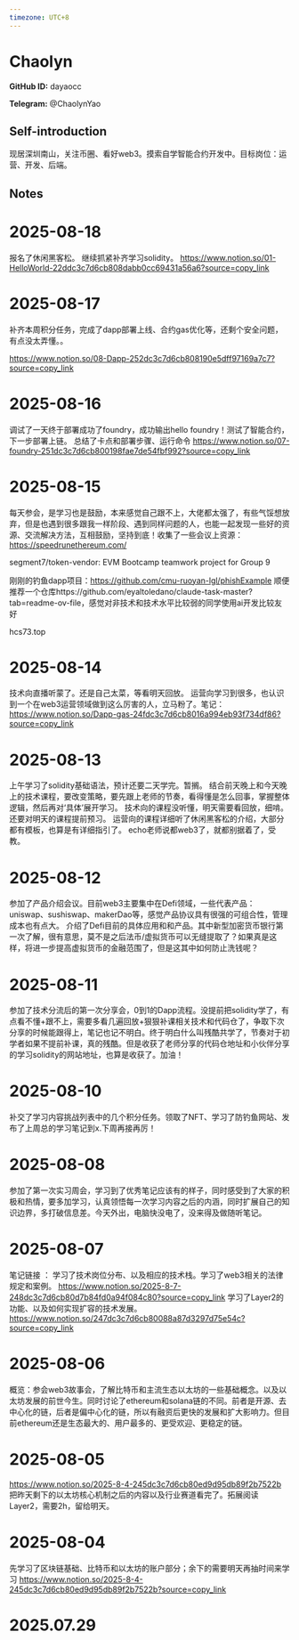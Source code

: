 ```yaml
---
timezone: UTC+8
---
```


# Chaolyn

**GitHub ID:** dayaocc

**Telegram:** @ChaolynYao

## Self-introduction

现居深圳南山，关注币圈、看好web3。摸索自学智能合约开发中。目标岗位：运营、开发、后端。

## Notes

<!-- Content_START -->
# 2025-08-18

报名了休闲黑客松。
继续抓紧补齐学习solidity。
https://www.notion.so/01-HelloWorld-22ddc3c7d6cb808dabb0cc69431a56a6?source=copy_link

# 2025-08-17

补齐本周积分任务，完成了dapp部署上线、合约gas优化等，还剩个安全问题，有点没太弄懂。。

https://www.notion.so/08-Dapp-252dc3c7d6cb808190e5dff97169a7c7?source=copy_link

# 2025-08-16

调试了一天终于部署成功了foundry，成功输出hello foundry！测试了智能合约，下一步部署上链。
总结了卡点和部署步骤、运行命令
https://www.notion.so/07-foundry-251dc3c7d6cb800198fae7de54fbf992?source=copy_link

# 2025-08-15

每天参会，是学习也是鼓励，本来感觉自己跟不上，大佬都太强了，有些气馁想放弃，但是也遇到很多跟我一样阶段、遇到同样问题的人，也能一起发现一些好的资源、交流解决方法，互相鼓励，坚持到底！收集了一些会议上资源：
https://speedrunethereum.com/

segment7/token-vendor: EVM Bootcamp teamwork project for Group 9

刚刚的钓鱼dapp项目：https://github.com/cmu-ruoyan-lgl/phishExample
顺便推荐一个仓库https://github.com/eyaltoledano/claude-task-master?tab=readme-ov-file，感觉对非技术和技术水平比较弱的同学使用ai开发比较友好

hcs73.top

# 2025-08-14

技术向直播听蒙了。还是自己太菜，等看明天回放。
运营向学习到很多，也认识到一个在web3运营领域做到这么厉害的人，立马粉了。笔记：
https://www.notion.so/Dapp-gas-24fdc3c7d6cb8016a994eb93f734df86?source=copy_link

# 2025-08-13

上午学习了solidity基础语法，预计还要二天学完。暂搁。
结合前天晚上和今天晚上的技术课程，要改变策略，要先跟上老师的节奏，看得懂是怎么回事，掌握整体逻辑，然后再对‘具体’展开学习。
技术向的课程没听懂，明天需要看回放，细啃。还要对明天的课程提前预习。
运营向的课程详细听了休闲黑客松的介绍，大部分都有模板，也算是有详细指引了。
echo老师说都web3了，就都别据着了，受教。

# 2025-08-12

参加了产品介绍会议。目前web3主要集中在Defi领域，一些代表产品：uniswap、sushiswap、makerDao等，感觉产品协议具有很强的可组合性，管理成本也有点大。
介绍了Defi目前的具体应用和和产品。其中新型加密货币银行第一次了解，很有意思，莫不是之后法币/虚拟货币可以无缝提取了？如果真是这样，将进一步提高虚拟货币的金融范围了，但是这其中如何防止洗钱呢？

# 2025-08-11

参加了技术分流后的第一次分享会，0到1的Dapp流程。没提前把solidity学了，有点看不懂+跟不上，需要多看几遍回放+狠狠补课相关技术和代码仓了，争取下次分享的时候能跟得上，笔记也记不明白。终于明白什么叫残酷共学了，节奏对于初学者如果不提前补课，真的残酷。但是收获了老师分享的代码仓地址和小伙伴分享的学习solidity的网站地址，也算是收获了。加油！

# 2025-08-10

补交了学习内容挑战列表中的几个积分任务。领取了NFT、学习了防钓鱼网站、发布了上周总的学习笔记到x.下周再接再厉！

# 2025-08-08

参加了第一次实习周会，学习到了优秀笔记应该有的样子，同时感受到了大家的积极和热情，要多加学习，认真领悟每一次学习内容之后的内涵，同时扩展自己的知识边界，多打破信息差。今天外出，电脑快没电了，没来得及做随听笔记。

# 2025-08-07

笔记链接 ：
学习了技术岗位分布、以及相应的技术栈。学习了web3相关的法律规定和案例。
https://www.notion.so/2025-8-7-248dc3c7d6cb80d7b84fd0a94f084c80?source=copy_link
学习了Layer2的功能、以及如何实现扩容的技术发展。
https://www.notion.so/247dc3c7d6cb80088a87d3297d75e54c?source=copy_link

# 2025-08-06

概览：参会web3故事会，了解比特币和主流生态以太坊的一些基础概念。以及以太坊发展的前世今生。同时讨论了ethereum和solana链的不同。前者是开源、去中心化的链，后者是偏中心化的链，所以有融资后更快的发展和扩大影响力。但目前ethereum还是生态最大的、用户最多的、更受欢迎、更稳定的链。

# 2025-08-05

https://www.notion.so/2025-8-4-245dc3c7d6cb80ed9d95db89f2b7522b
把昨天剩下的以太坊核心机制之后的内容以及行业赛道看完了。拓展阅读Layer2，需要2h，留给明天。

# 2025-08-04

先学习了区块链基础、比特币和以太坊的账户部分；余下的需要明天再抽时间来学习
https://www.notion.so/2025-8-4-245dc3c7d6cb80ed9d95db89f2b7522b?source=copy_link


# 2025.07.29


<!-- Content_END -->
